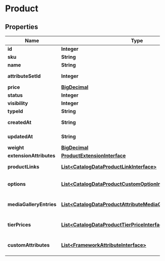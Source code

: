 
# Product

## Properties
Name | Type | Description | Notes
------------ | ------------- | ------------- | -------------
**id** | **Integer** | Id |  [optional]
**sku** | **String** | Sku | 
**name** | **String** | Name |  [optional]
**attributeSetId** | **Integer** | Attribute set id |  [optional]
**price** | [**BigDecimal**](BigDecimal.md) | Price |  [optional]
**status** | **Integer** | Status |  [optional]
**visibility** | **Integer** | Visibility |  [optional]
**typeId** | **String** | Type id |  [optional]
**createdAt** | **String** | Created date |  [optional]
**updatedAt** | **String** | Updated date |  [optional]
**weight** | [**BigDecimal**](BigDecimal.md) | Weight |  [optional]
**extensionAttributes** | [**ProductExtensionInterface**](ProductExtensionInterface.md) |  |  [optional]
**productLinks** | [**List&lt;CatalogDataProductLinkInterface&gt;**](CatalogDataProductLinkInterface.md) | Product links info |  [optional]
**options** | [**List&lt;CatalogDataProductCustomOptionInterface&gt;**](CatalogDataProductCustomOptionInterface.md) | List of product options |  [optional]
**mediaGalleryEntries** | [**List&lt;CatalogDataProductAttributeMediaGalleryEntryInterface&gt;**](CatalogDataProductAttributeMediaGalleryEntryInterface.md) | Media gallery entries |  [optional]
**tierPrices** | [**List&lt;CatalogDataProductTierPriceInterface&gt;**](CatalogDataProductTierPriceInterface.md) | List of product tier prices |  [optional]
**customAttributes** | [**List&lt;FrameworkAttributeInterface&gt;**](FrameworkAttributeInterface.md) | Custom attributes values. |  [optional]



